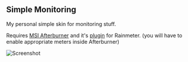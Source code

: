 ## Simple Monitoring

My personal simple skin for monitoring stuff.

Requires [MSI Afterburner](https://www.msi.com/page/afterburner) and it's [plugin](https://forums.guru3d.com/threads/rainmeter-plugin-for-msi-afterburner.319558/) for Rainmeter.
(you will have to enable appropriate meters inside Afterburner)

![Screenshot](https://i.imgur.com/0HgXQdu.png)
